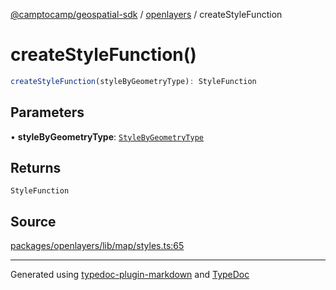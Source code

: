 [@camptocamp/geospatial-sdk](../../index.md) / [openlayers](../index.md) / createStyleFunction

# createStyleFunction()

```ts
createStyleFunction(styleByGeometryType): StyleFunction
```

## Parameters

• **styleByGeometryType**: [`StyleByGeometryType`](../type-aliases/StyleByGeometryType.md)

## Returns

`StyleFunction`

## Source

[packages/openlayers/lib/map/styles.ts:65](https://github.com/jahow/geospatial-sdk/blob/b3c3686/packages/openlayers/lib/map/styles.ts#L65)

***

Generated using [typedoc-plugin-markdown](https://www.npmjs.com/package/typedoc-plugin-markdown) and [TypeDoc](https://typedoc.org/)
